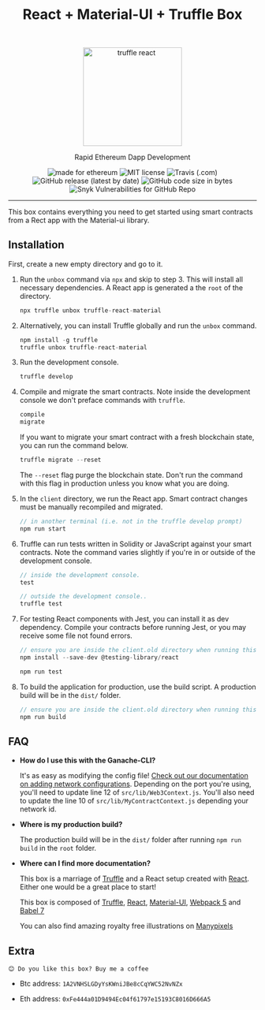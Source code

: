 



<h1 align="center">React + Material-UI + Truffle Box</h1> <br>
<p align="center">
  <img alt="truffle react" src="https://user-images.githubusercontent.com/12144793/169374355-552f4b76-211a-423d-b6c0-3f2eb299a0d4.png" width="200">
</p>
<p align="center">Rapid Ethereum Dapp Development</p>

<p align="center">
  <img alt="made for ethereum" src="https://img.shields.io/badge/made_for-ethereum-771ea5.svg">
  <img alt="MIT license" src="https://img.shields.io/badge/license-MIT-blue.svg">
  <img alt="Travis (.com)" src="https://img.shields.io/travis/com/rouftom/truffle-react-material">
  <img alt="GitHub release (latest by date)" src="https://img.shields.io/github/v/release/rouftom/truffle-react-material">
  <img alt="GitHub code size in bytes" src="https://img.shields.io/github/languages/code-size/rouftom/truffle-react-material">
  <img alt="Snyk Vulnerabilities for GitHub Repo" src="https://img.shields.io/snyk/vulnerabilities/github/rouftom/truffle-react-material">
</p>

---

This box contains everything you need to get started using smart contracts from a Rect app with the Material-ui library.

## Installation

First, create a new empty directory and go to it.

1. Run the `unbox` command via `npx` and skip to step 3. This will install all necessary dependencies. A React app is generated a the `root` of the directory.
   ```js
   npx truffle unbox truffle-react-material
   ```

2. Alternatively, you can install Truffle globally and run the `unbox` command.
    ```javascript
    npm install -g truffle
    truffle unbox truffle-react-material
    ```

3. Run the development console.
    ```javascript
    truffle develop
    ```

4. Compile and migrate the smart contracts. Note inside the development console we don't preface commands with `truffle`.
    ```javascript
    compile
    migrate
    ```
    If you want to migrate your smart contract with a fresh blockchain state, you can run the command below.
     ```javascript
    truffle migrate --reset
    ```
    The `--reset` flag purge the blockchain state. Don't run the command with this flag in production unless you know what you are doing.


5. In the `client` directory, we run the React app. Smart contract changes must be manually recompiled and migrated.
    ```javascript
    // in another terminal (i.e. not in the truffle develop prompt)
    npm run start
    ```

6. Truffle can run tests written in Solidity or JavaScript against your smart contracts. Note the command varies slightly if you're in or outside of the development console.
    ```javascript
    // inside the development console.
    test

    // outside the development console..
    truffle test
    ```

7.  For testing React components with Jest, you can install it as dev dependency. Compile your contracts before running Jest, or you may receive some file not found errors.
    ```javascript
    // ensure you are inside the client.old directory when running this
    npm install --save-dev @testing-library/react

    npm run test
    ```

8. To build the application for production, use the build script. A production build will be in the `dist/` folder.
    ```javascript
    // ensure you are inside the client.old directory when running this
    npm run build
    ```

## FAQ

* __How do I use this with the Ganache-CLI?__

    It's as easy as modifying the config file! [Check out our documentation on adding network configurations](http://truffleframework.com/docs/advanced/configuration#networks). Depending on the port you're using, you'll need to update line 12 of `src/lib/Web3Context.js`. You'll also need to update the line 10 of `src/lib/MyContractContext.js` depending your network id.

* __Where is my production build?__

    The production build will be in the `dist/` folder after running `npm run build` in the `root` folder.

* __Where can I find more documentation?__

    This box is a marriage of [Truffle](http://truffleframework.com/) and a React setup created with [React](https://fr.reactjs.org/). Either one would be a great place to start!

    This box is composed of [Truffle](http://truffleframework.com/), [React](https://fr.reactjs.org/), [Material-UI](https://material-ui.com/), [Webpack 5](https://webpack.js.org/) and [Babel 7](https://babeljs.io/)

    You can also find amazing royalty free illustrations on [Manypixels](http://manypixels.co/gallery)

## Extra

    😊 Do you like this box? Buy me a coffee

* Btc address: `1A2VNHSLGDyYsKWniJBe8cCqYWC52NvNZx`

* Eth address: `0xFe444a01D9494Ec04f61797e15193C8016D666A5`
